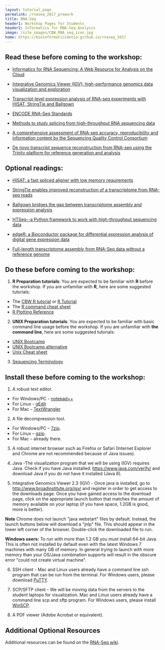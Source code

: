```yaml
---
layout: tutorial_page
permalink: /rnaseq_2017_prework
title: RNA-Seq
header1: Workshop Pages for Students
header2: Informatics for RNA-Seq Analysis
image: /site_images/CBW_RNA_seq_icon.jpg
home: https://bioinformaticsdotca.github.io/rnaseq_2017
---
```


## Read these before coming to the workshop:
* [Informatics for RNA Sequencing: A Web Resource for Analysis on the Cloud](https://www.ncbi.nlm.nih.gov/pubmed/26248053)  

* [Integrative Genomics Viewer (IGV): high-performance genomics data visualization and exploration](http://www.ncbi.nlm.nih.gov/pubmed/22517427)

* [Transcript-level expression analysis of RNA-seq experiments with HISAT, StringTie and Ballgown](https://www.ncbi.nlm.nih.gov/pubmed/27560171)
  
* [ENCODE RNA-Seq Standards](https://genome.ucsc.edu/ENCODE/protocols/dataStandards/ENCODE_RNAseq_Standards_V1.0.pdf)
  
* [Methods to study splicing from high-throughput RNA sequencing data](http://www.ncbi.nlm.nih.gov/pubmed/24549677)  
  
* [A comprehensive assessment of RNA-seq accuracy, reproducibility and information content by the Sequencing Quality Control Consortium](http://www.ncbi.nlm.nih.gov/pubmed/25150838)

* [De novo transcript sequence reconstruction from RNA-seq using the Trinity platform for reference generation and analysis](http://www.nature.com/nprot/journal/v8/n8/full/nprot.2013.084.html)


## Optional readings:

* [HISAT: a fast spliced aligner with low memory requirements](https://www.ncbi.nlm.nih.gov/pubmed/25751142)  

* [StringTie enables improved reconstruction of a transcriptome from RNA-seq reads](https://www.ncbi.nlm.nih.gov/pubmed/25690850)  

* [Ballgown bridges the gap between transcriptome assembly and expression analysis](https://www.ncbi.nlm.nih.gov/pubmed/25748911)  

* [HTSeq--a Python framework to work with high-throughput sequencing data](https://www.ncbi.nlm.nih.gov/pubmed/25260700)  

* [edgeR: a Bioconductor package for differential expression analysis of digital gene expression data](https://www.ncbi.nlm.nih.gov/pubmed/19910308)  

* [Full-length transcriptome assembly from RNA-Seq data without a reference genome](http://www.nature.com/nbt/journal/v29/n7/abs/nbt.1883.html)  

## Do these before coming to the workshop:

1) **R Preparation tutorials**: You are expected to be familiar with **R** before the workshop. If you are unfamiliar with **R**, here are some suggested tutorials:  

* The [CBW R tutorial](http://bioinformatics-ca.github.io/CBW_R_Tutorial/) or [R Tutorial](http://www.cyclismo.org/tutorial/R/) 
* The [R command cheat sheet](https://github.com/bioinformaticsdotca/bioinformaticsdotca.github.io/blob/master/resources/R_Short-refcard.pdf)
* [R Plotting Reference](https://github.com/bioinformatics-ca/bioinformatics-ca.github.io/blob/master/resources/Plotting.Reference.ipynb)

2) **UNIX Preparation tutorials**: You are expected to be familiar with basic command line usage before the workshop. If you are unfamiliar with **the command line**, here are some suggested tutorials:   

* [UNIX Bootcamp](https://github.com/griffithlab/rnaseq_tutorial/wiki/Unix-Bootcamp)
* [UNIX Bootcamp alternative](http://rik.smith-unna.com/command_line_bootcamp/?id=9xnbkx6eaof) 
* [Unix Cheat sheet](http://www.rain.org/~mkummel/unix.html) 

3) [Sequencing Terminology](http://www.ncbi.nlm.nih.gov/projects/genome/glossary.shtml)

## Install these before coming to the workshop:

1) A robust text editor.   

* For Windows/PC - [notepad++](http://notepad-plus-plus.org/)  
* For Linux - [gEdit](http://projects.gnome.org/gedit/)  
* For Mac – [TextWrangler](http://www.barebones.com/products/textwrangler/download.html)

2) A file decompression tool.  

* For Windows/PC – [7zip](http://www.7-zip.org/).  
* For Linux – [gzip](http://www.gzip.org).   
* For Mac – already there.

3) A robust internet browser such as Firefox or Safari (Internet Explorer and Chrome are not recommended because of Java issues).

4) Java -The visualization program that we will be using (IGV) requires Java. Check if you have Java installed: https://www.java.com/verify/ and download Java if you do not have it installed (Java 8).

5) Integrative Genomics Viewer 2.3 (IGV) - Once java is installed, go to http://www.broadinstitute.org/igv/ and register in order to get access to the downloads page. Once you have gained access to the download page, click on the appropriate launch button that matches the amount of memory available on your laptop (if you have space, 1.2GB is good, more is better).   

**Note** Chrome does not launch "java webstart" files by default. Instead, the launch buttons below will download a "jnlp" file. This should appear in the lower left corner of the browser. Double-click the downloaded file to run.   

**Windows users:** To run with more than 1.2 GB you must install 64-bit Java. This is often not installed by default even with the latest Windows 7 machines with many GB of memory. In general trying to launch with more memory than your OS/Java combination supports will result in the obscure error "could not create virtual machine".

6) SSH client - Mac and Linux users already have a command line ssh program that can be run from the terminal. For Windows users, please download [PuTTY](http://www.chiark.greenend.org.uk/~sgtatham/putty/download.html).  

7) SCP/SFTP client - We will be moving data from the servers to the student laptops for visualization. Mac and Linux users already have a command line scp and sftp program. For Windows users, please install [WinSCP](http://winscp.net/eng/download.php).

8) A PDF viewer (Adobe Acrobat or equivalent).  

## Additional Optional Resources 

Additional resources can be found on the [RNA-Seq wiki](https://github.com/griffithlab/rnaseq_tutorial/wiki/Resources).
